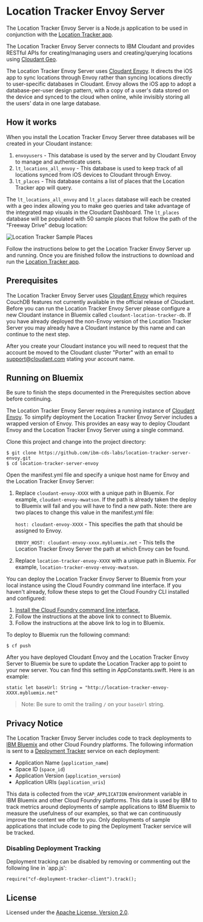 # Location Tracker Envoy Server

The Location Tracker Envoy Server is a Node.js application to be used in conjunction with the [Location Tracker app](https://github.com/ibm-cds-labs/location-tracker-client-swift).

The Location Tracker Envoy Server connects to IBM Cloudant and provides RESTful APIs for creating/managing users and creating/querying locations using [Cloudant Geo](https://docs.cloudant.com/geo.html). 

The Location Tracker Envoy Server uses [Cloudant Envoy](https://github.com/cloudant-labs/envoy). It directs the iOS app to sync locations through Envoy rather than syncing locations directly to user-specific databases in Cloudant. Envoy allows the iOS app to adopt a database-per-user design pattern, with a copy of a user's data stored on the device and synced to the cloud when online, while invisibly storing all the users' data in one large database.

## How it works

When you install the Location Tracker Envoy Server three databases will be created in your Cloudant instance:

1. `envoyusers` - This database is used by the server and by Cloudant Envoy to manage and authenticate users.
2. `lt_locations_all_envoy` - This database is used to keep track of all locations synced from iOS devices to Cloudant through Envoy.
3. `lt_places` - This database contains a list of places that the Location Tracker app will query.

The `lt_locations_all_envoy` and `lt_places` database will each be created with a geo index allowing you to make geo queries and take advantage of the integrated map visuals in the Cloudant Dashboard. The `lt_places` database will be populated with 50 sample places that follow the path of the "Freeway Drive" debug location:
 
 ![Location Tracker Sample Places](http://developer.ibm.com/clouddataservices/wp-content/uploads/sites/47/2016/05/locationTracker2CloudantPlaces2.png)

Follow the instructions below to get the Location Tracker Envoy Server up and running. Once you are finished follow the instructions to download and run the [Location Tracker app](https://github.com/ibm-cds-labs/location-tracker-client-swift).

## Prerequisites

The Location Tracker Envoy Server uses [Cloudant Envoy](https://github.com/cloudant-labs/envoy) which requires CouchDB features not currently available in the official release of Cloudant. Before you can run the Location Tracker Envoy Server please configure a new Cloudant instance in Bluemix called `cloudant-location-tracker-db`. If you have already deployed the non-Envoy version of the Location Tracker Server you may already have a Cloudant instance by this name and can continue to the next step.

After you create your Cloudant instance you will need to request that the account be moved to the Cloudant cluster "Porter" with an email to support@cloudant.com stating your account name.

## Running on Bluemix

Be sure to finish the steps documented in the Prerequisites section above before continuing.

The Location Tracker Envoy Server requires a running instance of [Cloudant Envoy](https://github.com/cloudant-labs/envoy). To simplify deployment the Location Tracker Envoy Server includes a wrapped version of Envoy. This provides an easy way to deploy Cloudant Envoy and the Location Tracker Envoy Server using a single command.

Clone this project and change into the project directory:

    $ git clone https://github.com/ibm-cds-labs/location-tracker-server-envoy.git
    $ cd location-tracker-server-envoy
    
Open the manifest.yml file and specify a unique host name for Envoy and the Location Tracker Envoy Server:

1. Replace `cloudant-envoy-XXXX` with a unique path in Bluemix. For example, `cloudant-envoy-mwatson`. If the path is already taken the deploy to Bluemix will fail and you will have to find a new path. Note: there are two places to change this value in the manifest.yml file:

    `host: cloudant-envoy-XXXX` - This specifies the path that should be assigned to Envoy. 

    `ENVOY_HOST: cloudant-envoy-xxxx.mybluemix.net` - This tells the Location Tracker Envoy Server the path at which Envoy can be found.

2. Replace `location-tracker-envoy-XXXX` with a unique path in Bluemix. For example, `location-tracker-envoy-envoy-mwatson`. 

You can deploy the Location Tracker Envoy Server to Bluemix from your local instance using the Cloud Foundry command line interface. If you haven't already, follow these steps to get the Cloud Foundry CLI installed and configured:

1. [Install the Cloud Foundry command line interface.](https://www.ng.bluemix.net/docs/#starters/install_cli.html)
2. Follow the instructions at the above link to connect to Bluemix.
3. Follow the instructions at the above link to log in to Bluemix.

To deploy to Bluemix run the following command:

    $ cf push

After you have deployed Cloudant Envoy and the Location Tracker Envoy Server to Bluemix be sure to update the Location Tracker app to point to your new server. You can find this setting in AppConstants.swift. Here is an example:

`static let baseUrl: String = "http://location-tracker-envoy-XXXX.mybluemix.net"`

> Note: Be sure to omit the trailing <code>/</code> on your `baseUrl` string.

## Privacy Notice

The Location Tracker Envoy Server includes code to track deployments to [IBM Bluemix](https://www.bluemix.net/) and other Cloud Foundry platforms. The following information is sent to a [Deployment Tracker](https://github.com/cloudant-labs/deployment-tracker) service on each deployment:

* Application Name (`application_name`)
* Space ID (`space_id`)
* Application Version (`application_version`)
* Application URIs (`application_uris`)

This data is collected from the `VCAP_APPLICATION` environment variable in IBM Bluemix and other Cloud Foundry platforms. This data is used by IBM to track metrics around deployments of sample applications to IBM Bluemix to measure the usefulness of our examples, so that we can continuously improve the content we offer to you. Only deployments of sample applications that include code to ping the Deployment Tracker service will be tracked.

### Disabling Deployment Tracking

Deployment tracking can be disabled by removing or commenting out the following line in `app.js':

`require("cf-deployment-tracker-client").track();`

## License

Licensed under the [Apache License, Version 2.0](LICENSE.txt).
